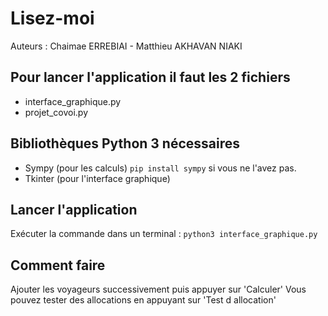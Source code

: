 # Lisez-moi

Auteurs : Chaimae ERREBIAI - Matthieu AKHAVAN NIAKI

## Pour lancer l'application il faut les 2 fichiers

+ interface_graphique.py
+ projet_covoi.py

## Bibliothèques Python 3 nécessaires

+ Sympy (pour les calculs) `pip install sympy` si vous ne l'avez pas.
+ Tkinter (pour l'interface graphique)

## Lancer l'application

Exécuter la commande dans un terminal : 
`python3 interface_graphique.py`

## Comment faire

Ajouter les voyageurs successivement puis appuyer sur 'Calculer'
Vous pouvez tester des allocations en appuyant sur 'Test d allocation'
